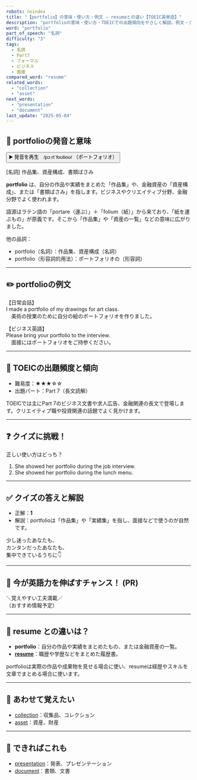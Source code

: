 ```yaml
---
robots: noindex
title: "【portfolio】の意味・使い方・例文 ― resumeとの違い【TOEIC英単語】"
description: "portfolioの意味・使い方・TOEICでの出題傾向をやさしく解説。例文・クイズ付きでresumeとの違いもわかりやすく学べます。"
word: "portfolio"
part_of_speech: "名詞"
difficulty: "3"
tags:
  - 名詞
  - Part7
  - フォーマル
  - ビジネス
  - 面接
compared_word: "resume"
related_words:
  - "collection"
  - "asset"
next_words:
  - "presentation"
  - "document"
last_update: "2025-05-04"
---
```


## 🔰 portfolioの発音と意味

<button class="play-audio" onclick="playTTS('portfolio')">
  <span class="play-audio-main">
    ▶️ 発音を再生　/pɔːrtˈfoʊlioʊ/
  </span>
  <span class="play-audio-sub">
    （ポートフォリオ）
  </span>
</button>

[名詞] 作品集、資産構成、書類ばさみ

**portfolio** は、自分の作品や実績をまとめた「作品集」や、金融資産の「資産構成」、または「書類ばさみ」を指します。ビジネスやクリエイティブ分野、金融分野でよく使われます。

語源はラテン語の「portare（運ぶ）」＋「folium（紙）」から来ており、「紙を運ぶもの」が原義です。そこから「作品集」や「資産の一覧」などの意味に広がりました。

他の品詞：  
- portfoli​o（名詞）：作品集、資産構成（名詞）
- portfoli​o（形容詞的用法）：ポートフォリオの（形容詞）

---

## ✏️ portfolioの例文

【日常会話】  
I made a portfolio of my drawings for art class.  
　美術の授業のために自分の絵のポートフォリオを作りました。

【ビジネス英語】  
Please bring your portfolio to the interview.  
　面接にはポートフォリオをご持参ください。

---

## 🎯 TOEICの出題頻度と傾向

- 難易度：★★★☆☆
- 出題パート：Part 7（長文読解）

TOEICでは主にPart 7のビジネス文書や求人広告、金融関連の長文で登場します。クリエイティブ職や投資関連の話題でよく見かけます。

---

## ❓ クイズに挑戦！

正しい使い方はどっち？

1. She showed her portfolio during the job interview.  
2. She showed her portfolio during the lunch menu.

---

## ✅ クイズの答えと解説

- 正解：**1**
- 解説：portfolioは「作品集」や「実績集」を指し、面接などで使うのが自然です。

少し迷ったあなたも、  
カンタンだったあなたも、  
集中できているうちに👇️

---

## 🚀 今が英語力を伸ばすチャンス！ (PR)

<div class="info-center">
＼覚えやすい工夫満載／<br>  
（おすすめ情報予定）
</div>

---

## 🤔  resume との違いは？

- **portfolio**：自分の作品や実績をまとめたもの、または金融資産の一覧。
- **[resume](/word/resume/)**：職歴や学歴などをまとめた履歴書。

portfolioは実際の作品や成果物を見せる場合に使い、resumeは経歴やスキルを文章でまとめる場合に使います。

---

## 🧩 あわせて覚えたい

- [collection](/word/collection/)：収集品、コレクション
- [asset](/word/asset/)：資産、財産

---

## 📖 できればこれも

- [presentation](/word/presentation/)：発表、プレゼンテーション
- [document](/word/document/)：書類、文書

<!-- cvid: aid38_bid29 -->
